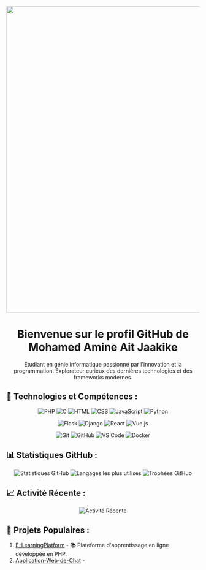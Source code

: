 <div align="center">
  <img src="https://media.giphy.com/media/196581060-0e3cc3d2-93e3-4108-82ea-920de5bcece4.gif" width="800"/>
</div>

<div align="center">
  <h1>Bienvenue sur le profil GitHub de Mohamed Amine Ait Jaakike</h1>
  <p>Étudiant en génie informatique passionné par l'innovation et la programmation. Explorateur curieux des dernières technologies et des frameworks modernes.</p>
</div>

## 🚀 Technologies et Compétences :

<div align="center">
  <p>
    <img src="https://img.shields.io/badge/PHP-777BB4?style=for-the-badge&logo=php&logoColor=white" alt="PHP">
    <img src="https://img.shields.io/badge/C-00599C?style=for-the-badge&logo=c&logoColor=white" alt="C">
    <img src="https://img.shields.io/badge/HTML-239120?style=for-the-badge&logo=html5&logoColor=white" alt="HTML">
    <img src="https://img.shields.io/badge/CSS-1572B6?style=for-the-badge&logo=css3&logoColor=white" alt="CSS">
    <img src="https://img.shields.io/badge/JavaScript-F7DF1E?style=for-the-badge&logo=javascript&logoColor=black" alt="JavaScript">
    <img src="https://img.shields.io/badge/Python-3776AB?style=for-the-badge&logo=python&logoColor=white" alt="Python">
  </p>
  <p>
    <img src="https://img.shields.io/badge/Flask-000000?style=for-the-badge&logo=flask&logoColor=white" alt="Flask">
    <img src="https://img.shields.io/badge/Django-092E20?style=for-the-badge&logo=django&logoColor=white" alt="Django">
    <img src="https://img.shields.io/badge/React-61DAFB?style=for-the-badge&logo=react&logoColor=white" alt="React">
    <img src="https://img.shields.io/badge/Vue.js-4FC08D?style=for-the-badge&logo=vue.js&logoColor=white" alt="Vue.js">
  </p>
  <p>
    <img src="https://img.shields.io/badge/Git-F05032?style=for-the-badge&logo=git&logoColor=white" alt="Git">
    <img src="https://img.shields.io/badge/GitHub-181717?style=for-the-badge&logo=github&logoColor=white" alt="GitHub">
    <img src="https://img.shields.io/badge/VS_Code-007ACC?style=for-the-badge&logo=visual-studio-code&logoColor=white" alt="VS Code">
    <img src="https://img.shields.io/badge/Docker-2496ED?style=for-the-badge&logo=docker&logoColor=white" alt="Docker">
  </p>
</div>

## 📊 Statistiques GitHub :

<div align="center">
  <img src="https://github-readme-stats.vercel.app/api?username=MohamedAmineAitJaakike&show_icons=true&theme=radical" alt="Statistiques GitHub">
  <img src="https://github-readme-stats.vercel.app/api/top-langs/?username=MohamedAmineAitJaakike&layout=compact&theme=radical" alt="Langages les plus utilisés">
  <img src="https://github-profile-trophy.vercel.app/?username=MohamedAmineAitJaakike&theme=dracula" alt="Trophées GitHub">
</div>

## 📈 Activité Récente :

<div align="center">
  <img src="https://github-readme-stats.vercel.app/api/wakatime?username=MohamedAmineAitJaakike&theme=radical" alt="Activité Récente">
</div>

## 💼 Projets Populaires :

1. [E-LearningPlatform](lien_vers_e-learning_platform) - 📚 Plateforme d'apprentissage en ligne développée en PHP.
2. [Application-Web-de-Chat](lien_vers_application_web_de_chat) -
